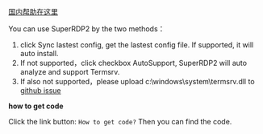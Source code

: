 [国内帮助在这里](superrdp2_help_cn.md)

You can use SuperRDP2 by the two methods：

1. click Sync lastest config, get the lastest config file. If supported, it will auto install.
2. If not supported，click checkbox AutoSupport, SuperRDP2 will auto analyze and support Termsrv.
3. If also not supported，please upload c:\windows\system\termsrv.dll to [github issue](https://github.com/anhkgg/SuperRDP/issues/new)

**how to get code**

Click the link button: `How to get code?` Then you can find the code.
